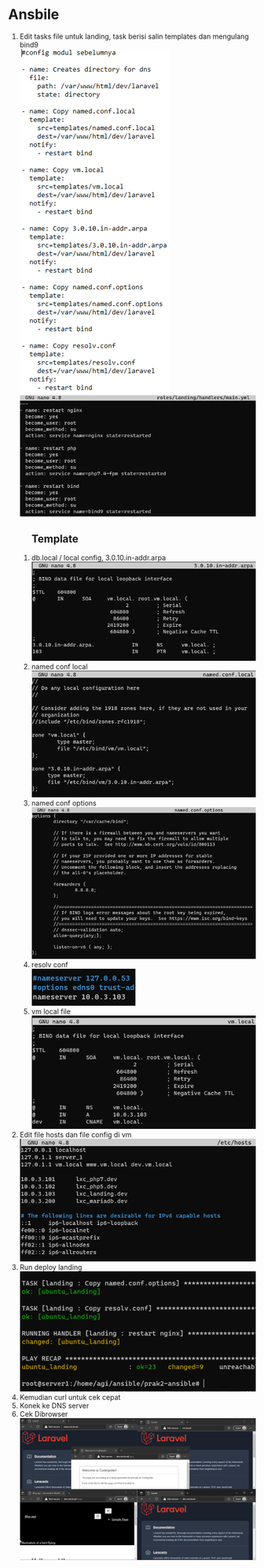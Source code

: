 <h1>Ansbile</h1>
<ol>
  <li>Edit tasks file untuk landing, task berisi salin templates dan mengulang bind9</li>
  <img src="https://github.com/agisx/Container-LXC-Ubuntu20Server/blob/main/images/Soal%20Praktikum03/1.%20Edit%20main.yaml%20on%20tasks%20folder.PNG?raw=true"> 
  <img src="https://github.com/agisx/Container-LXC-Ubuntu20Server/blob/main/images/Soal%20Praktikum03/2.%20Add%20restart%20bind.PNG?raw=true"> 
  <ol> 
    <h2>Template</h2>
    <li>db.local / local config, 3.0.10.in-addr.arpa</li>
    <img src="https://github.com/agisx/Container-LXC-Ubuntu20Server/blob/main/images/Soal%20Praktikum03/4.1.%20arpa%20file.PNG?raw=true"> 
    <li>named conf local</li>
    <img src="https://github.com/agisx/Container-LXC-Ubuntu20Server/blob/main/images/Soal%20Praktikum03/4.2.%20named%20conf.PNG?raw=true"> 
    <li>named conf options</li>
    <img src="https://github.com/agisx/Container-LXC-Ubuntu20Server/blob/main/images/Soal%20Praktikum03/4.3.%20named%20conf%20options.PNG?raw=true"> 
    <li>resolv conf</li>
    <img src="https://github.com/agisx/Container-LXC-Ubuntu20Server/blob/main/images/Soal%20Praktikum03/4.4.%20resolv%20conf.PNG?raw=true"> 
    <li>vm local file</li>
    <img src="https://github.com/agisx/Container-LXC-Ubuntu20Server/blob/main/images/Soal%20Praktikum03/4.5.%20vm.local.png?raw=true"> 
  </ol>
  <li>Edit file hosts dan file config di vm</li>
  <img src="https://github.com/agisx/Container-LXC-Ubuntu20Server/blob/main/images/Soal%20Praktikum03/3.%20Hosts%20file.PNG?raw=true"> 
  <li>Run deploy landing</li>
  <img src="https://github.com/agisx/Container-LXC-Ubuntu20Server/blob/main/images/Soal%20Praktikum03/5.%20run.PNG?raw=true"> 
  <li>Kemudian curl untuk cek cepat</li>
  <li>Konek ke DNS server</li>
  <li>Cek Dibrowser</li>
  <img src="https://github.com/agisx/Container-LXC-Ubuntu20Server/blob/main/images/Soal%20Praktikum03/6.%20all.PNG?raw=true"> 
</ol>

